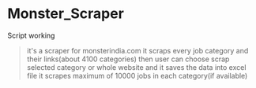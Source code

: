 # Monster_Scraper


Script working

> it's a scraper for monsterindia.com
> it scraps every job category  and their links(about 4100 categories)
> then user can choose scrap selected category or whole website
> and it saves the data into excel file
> it scrapes maximum of 10000 jobs in each category(if available)
